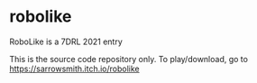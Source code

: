 # robolike

RoboLike is a 7DRL 2021 entry

This is the source code repository only. To play/download, go to https://sarrowsmith.itch.io/robolike

